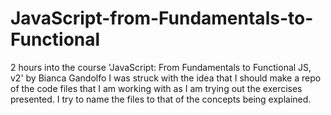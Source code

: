 # JavaScript-from-Fundamentals-to-Functional
2 hours into the course 'JavaScript: From Fundamentals to Functional JS, v2' by Bianca Gandolfo I was struck with the idea that I should make a repo of the code files that I am working with as I am trying out the exercises presented. I try to name the files to that of the concepts being explained. 
